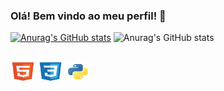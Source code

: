 ### Olá! Bem vindo ao meu perfil! 👋

[![Anurag's GitHub stats](https://github-readme-stats.vercel.app/api?username=nickxzin)](https://github.com/nickxzin/github-readme-stats)
![Anurag's GitHub stats](https://github-readme-stats.vercel.app/api?username=nickxzin&count_private=true)

<br>
<div style="display: inline_block">
  <img align="center" alt="Rafa-HTML" height="30" width="40" src="https://raw.githubusercontent.com/devicons/devicon/master/icons/html5/html5-original.svg">
  <img align="center" alt="Rafa-CSS" height="30" width="40" src="https://raw.githubusercontent.com/devicons/devicon/master/icons/css3/css3-original.svg">
  <img align="center" alt="Rafa-Python" height="30" width="40" src="https://raw.githubusercontent.com/devicons/devicon/master/icons/python/python-original.svg">
</div>

